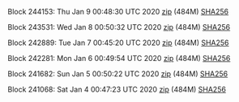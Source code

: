 Block 244153: Thu Jan  9 00:48:30 UTC 2020 [zip](https://dash-bootstrap.ams3.digitaloceanspaces.com/testnet/2020-01-09/bootstrap.dat.zip) (484M) [SHA256](https://dash-bootstrap.ams3.digitaloceanspaces.com/testnet/2020-01-09/sha256.txt)

Block 243531: Wed Jan  8 00:50:32 UTC 2020 [zip](https://dash-bootstrap.ams3.digitaloceanspaces.com/testnet/2020-01-08/bootstrap.dat.zip) (484M) [SHA256](https://dash-bootstrap.ams3.digitaloceanspaces.com/testnet/2020-01-08/sha256.txt)

Block 242889: Tue Jan  7 00:45:20 UTC 2020 [zip](https://dash-bootstrap.ams3.digitaloceanspaces.com/testnet/2020-01-07/bootstrap.dat.zip) (484M) [SHA256](https://dash-bootstrap.ams3.digitaloceanspaces.com/testnet/2020-01-07/sha256.txt)

Block 242281: Mon Jan  6 00:49:54 UTC 2020 [zip](https://dash-bootstrap.ams3.digitaloceanspaces.com/testnet/2020-01-06/bootstrap.dat.zip) (484M) [SHA256](https://dash-bootstrap.ams3.digitaloceanspaces.com/testnet/2020-01-06/sha256.txt)

Block 241682: Sun Jan  5 00:50:22 UTC 2020 [zip](https://dash-bootstrap.ams3.digitaloceanspaces.com/testnet/2020-01-05/bootstrap.dat.zip) (484M) [SHA256](https://dash-bootstrap.ams3.digitaloceanspaces.com/testnet/2020-01-05/sha256.txt)

Block 241068: Sat Jan  4 00:47:23 UTC 2020 [zip](https://dash-bootstrap.ams3.digitaloceanspaces.com/testnet/2020-01-04/bootstrap.dat.zip) (484M) [SHA256](https://dash-bootstrap.ams3.digitaloceanspaces.com/testnet/2020-01-04/sha256.txt)
